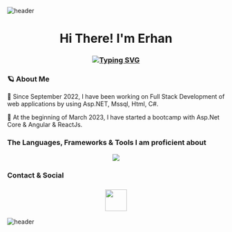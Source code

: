 

![header](https://capsule-render.vercel.app/api?type=wave&color=gradient&height=150&section=header)
 <h1 align="center">Hi There! I'm Erhan</h1>
<h3 align="center">
 
[![Typing SVG](https://readme-typing-svg.demolab.com?font=Edu+NSW+ACT+Foundation&weight=500&size=30&pause=1000&color=F70404&width=435&lines=FullStack+Software+Developer)](https://git.io/typing-svg)

</h3>






### 🪐 About Me 

🧬  Since September 2022, I have been working on Full Stack Development of web applications by using Asp.NET, Mssql, Html, C#.


🧬 At the beginning of March 2023, I have started a bootcamp with Asp.Net Core & Angular & ReactJs. 



### The Languages, Frameworks & Tools I am proficient about

<p align="center">
<a href="https://skillicons.dev">
    <img src="https://skillicons.dev/icons?&theme=light&i=visualstudio,dotnet,cs,html,css,git,github,mysql"/>
    
  </a>
</p>
 
### Contact & Social
<h3 align="center">
 <a href="https://www.linkedin.com/in/erhan-g%C3%BCnd%C3%BCz-55aa81249/">
   <img height=50 src="https://cdn.jsdelivr.net/gh/devicons/devicon/icons/linkedin/linkedin-original.svg"/>
 </a>
</h3>

![header](https://capsule-render.vercel.app/api?type=wave&color=gradient&height=150&section=footer)
 
